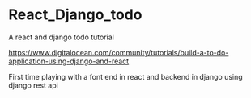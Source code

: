# React_Django_todo
A react and django todo tutorial

https://www.digitalocean.com/community/tutorials/build-a-to-do-application-using-django-and-react

First time playing with a font end in react and backend in django using django rest api